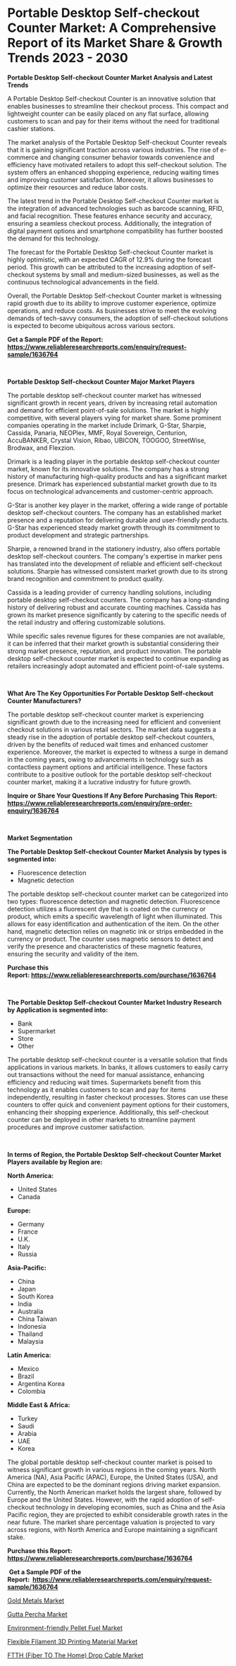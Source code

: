 <p><h1>Portable Desktop Self-checkout Counter Market: A Comprehensive Report of its Market Share & Growth Trends 2023 - 2030</h1></p><p><strong>Portable Desktop Self-checkout Counter Market Analysis and Latest Trends</strong></p>
<p><p>A Portable Desktop Self-checkout Counter is an innovative solution that enables businesses to streamline their checkout process. This compact and lightweight counter can be easily placed on any flat surface, allowing customers to scan and pay for their items without the need for traditional cashier stations.</p><p>The market analysis of the Portable Desktop Self-checkout Counter reveals that it is gaining significant traction across various industries. The rise of e-commerce and changing consumer behavior towards convenience and efficiency have motivated retailers to adopt this self-checkout solution. The system offers an enhanced shopping experience, reducing waiting times and improving customer satisfaction. Moreover, it allows businesses to optimize their resources and reduce labor costs.</p><p>The latest trend in the Portable Desktop Self-checkout Counter market is the integration of advanced technologies such as barcode scanning, RFID, and facial recognition. These features enhance security and accuracy, ensuring a seamless checkout process. Additionally, the integration of digital payment options and smartphone compatibility has further boosted the demand for this technology.</p><p>The forecast for the Portable Desktop Self-checkout Counter market is highly optimistic, with an expected CAGR of 12.9% during the forecast period. This growth can be attributed to the increasing adoption of self-checkout systems by small and medium-sized businesses, as well as the continuous technological advancements in the field.</p><p>Overall, the Portable Desktop Self-checkout Counter market is witnessing rapid growth due to its ability to improve customer experience, optimize operations, and reduce costs. As businesses strive to meet the evolving demands of tech-savvy consumers, the adoption of self-checkout solutions is expected to become ubiquitous across various sectors.</p></p>
<p><strong>Get a Sample PDF of the Report:&nbsp; <a href="https://www.reliableresearchreports.com/enquiry/request-sample/1636764">https://www.reliableresearchreports.com/enquiry/request-sample/1636764</a></strong></p>
<p>&nbsp;</p>
<p><strong>Portable Desktop Self-checkout Counter Major Market Players</strong></p>
<p><p>The portable desktop self-checkout counter market has witnessed significant growth in recent years, driven by increasing retail automation and demand for efficient point-of-sale solutions. The market is highly competitive, with several players vying for market share. Some prominent companies operating in the market include Drimark, G-Star, Sharpie, Cassida, Panaria, NEOPlex, MMF, Royal Sovereign, Centurion, AccuBANKER, Crystal Vision, Ribao, UBICON, TOOGOO, StreetWise, Brodwax, and Flexzion.</p><p>Drimark is a leading player in the portable desktop self-checkout counter market, known for its innovative solutions. The company has a strong history of manufacturing high-quality products and has a significant market presence. Drimark has experienced substantial market growth due to its focus on technological advancements and customer-centric approach.</p><p>G-Star is another key player in the market, offering a wide range of portable desktop self-checkout counters. The company has an established market presence and a reputation for delivering durable and user-friendly products. G-Star has experienced steady market growth through its commitment to product development and strategic partnerships.</p><p>Sharpie, a renowned brand in the stationery industry, also offers portable desktop self-checkout counters. The company's expertise in marker pens has translated into the development of reliable and efficient self-checkout solutions. Sharpie has witnessed consistent market growth due to its strong brand recognition and commitment to product quality.</p><p>Cassida is a leading provider of currency handling solutions, including portable desktop self-checkout counters. The company has a long-standing history of delivering robust and accurate counting machines. Cassida has grown its market presence significantly by catering to the specific needs of the retail industry and offering customizable solutions.</p><p>While specific sales revenue figures for these companies are not available, it can be inferred that their market growth is substantial considering their strong market presence, reputation, and product innovation. The portable desktop self-checkout counter market is expected to continue expanding as retailers increasingly adopt automated and efficient point-of-sale systems.</p></p>
<p>&nbsp;</p>
<p><strong>What Are The Key Opportunities For Portable Desktop Self-checkout Counter Manufacturers?</strong></p>
<p><p>The portable desktop self-checkout counter market is experiencing significant growth due to the increasing need for efficient and convenient checkout solutions in various retail sectors. The market data suggests a steady rise in the adoption of portable desktop self-checkout counters, driven by the benefits of reduced wait times and enhanced customer experience. Moreover, the market is expected to witness a surge in demand in the coming years, owing to advancements in technology such as contactless payment options and artificial intelligence. These factors contribute to a positive outlook for the portable desktop self-checkout counter market, making it a lucrative industry for future growth.</p></p>
<p><strong>Inquire or Share Your Questions If Any Before Purchasing This Report: <a href="https://www.reliableresearchreports.com/enquiry/pre-order-enquiry/1636764">https://www.reliableresearchreports.com/enquiry/pre-order-enquiry/1636764</a></strong></p>
<p>&nbsp;</p>
<p><strong>Market Segmentation</strong></p>
<p><strong>The Portable Desktop Self-checkout Counter Market Analysis by types is segmented into:</strong></p>
<p><ul><li>Fluorescence detection</li><li>Magnetic detection</li></ul></p>
<p><p>The portable desktop self-checkout counter market can be categorized into two types: fluorescence detection and magnetic detection. Fluorescence detection utilizes a fluorescent dye that is coated on the currency or product, which emits a specific wavelength of light when illuminated. This allows for easy identification and authentication of the item. On the other hand, magnetic detection relies on magnetic ink or strips embedded in the currency or product. The counter uses magnetic sensors to detect and verify the presence and characteristics of these magnetic features, ensuring the security and validity of the item.</p></p>
<p><strong>Purchase this Report:&nbsp;<a href="https://www.reliableresearchreports.com/purchase/1636764">https://www.reliableresearchreports.com/purchase/1636764</a></strong></p>
<p>&nbsp;</p>
<p><strong>The Portable Desktop Self-checkout Counter Market Industry Research by Application is segmented into:</strong></p>
<p><ul><li>Bank</li><li>Supermarket</li><li>Store</li><li>Other</li></ul></p>
<p><p>The portable desktop self-checkout counter is a versatile solution that finds applications in various markets. In banks, it allows customers to easily carry out transactions without the need for manual assistance, enhancing efficiency and reducing wait times. Supermarkets benefit from this technology as it enables customers to scan and pay for items independently, resulting in faster checkout processes. Stores can use these counters to offer quick and convenient payment options for their customers, enhancing their shopping experience. Additionally, this self-checkout counter can be deployed in other markets to streamline payment procedures and improve customer satisfaction.</p></p>
<p>&nbsp;</p>
<p><strong>In terms of Region, the Portable Desktop Self-checkout Counter Market Players available by Region are:</strong></p>
<p>
    <p> <strong> North America: </strong>
        <ul>
            <li>United States</li>
            <li>Canada</li>
        </ul>
        </p> 
    <p> <strong> Europe: </strong>
        <ul>
            <li>Germany</li>
            <li>France</li>
            <li>U.K.</li>
            <li>Italy</li>
            <li>Russia</li>
        </ul>
        </p> 
    <p> <strong> Asia-Pacific: </strong>
        <ul>
            <li>China</li>
            <li>Japan</li>
            <li>South Korea</li>
            <li>India</li>
            <li>Australia</li>
            <li>China Taiwan</li>
            <li>Indonesia</li>
            <li>Thailand</li>
            <li>Malaysia</li>
        </ul>
        </p> 
    <p> <strong> Latin America: </strong>
        <ul>
            <li>Mexico</li>
            <li>Brazil</li>
            <li>Argentina Korea</li>
            <li>Colombia</li>
        </ul>
        </p> 
    <p> <strong> Middle East & Africa: </strong>
        <ul>
            <li>Turkey</li>
            <li>Saudi</li>
            <li>Arabia</li>
            <li>UAE</li>
            <li>Korea</li>
        </ul>
    </p>
    </p>
<p><p>The global portable desktop self-checkout counter market is poised to witness significant growth in various regions in the coming years. North America (NA), Asia Pacific (APAC), Europe, the United States (USA), and China are expected to be the dominant regions driving market expansion. Currently, the North American market holds the largest share, followed by Europe and the United States. However, with the rapid adoption of self-checkout technology in developing economies, such as China and the Asia Pacific region, they are projected to exhibit considerable growth rates in the near future. The market share percentage valuation is projected to vary across regions, with North America and Europe maintaining a significant stake.</p></p>
<p><strong>Purchase this Report: <a href="https://www.reliableresearchreports.com/purchase/1636764">https://www.reliableresearchreports.com/purchase/1636764</a></strong></p>
<p>&nbsp;<strong>Get a Sample PDF of the Report:&nbsp;&nbsp;<a href="https://www.reliableresearchreports.com/enquiry/request-sample/1636764">https://www.reliableresearchreports.com/enquiry/request-sample/1636764</a></strong></p>
<p><strong></strong></p>
<p><p><a href="https://medium.com/@taraktanay7654/gold-metals-market-size-growth-forecast-2023-2030-8f39c907d4f3">Gold Metals Market</a></p><p><a href="https://medium.com/@rosejohnson762014/gutta-percha-market-size-growth-forecast-2023-2030-cc2274e80cd4">Gutta Percha Market</a></p><p><a href="https://www.linkedin.com/pulse/environment-friendly-pellet-fuel-market-size-growth-forecast-i1bge/">Environment-friendly Pellet Fuel Market</a></p><p><a href="https://www.linkedin.com/pulse/decoding-flexible-filament-3d-printing-material-market-deep-y6n2e/">Flexible Filament 3D Printing Material Market</a></p><p><a href="https://www.linkedin.com/pulse/ftth-fiber-home-drop-cable-market-size-growth-forecast-zgo1c/">FTTH (Fiber TO The Home) Drop Cable Market</a></p></p>